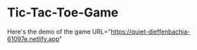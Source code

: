 # Tic-Tac-Toe-Game
Here's the demo of the game URL="https://quiet-dieffenbachia-61097e.netlify.app"
